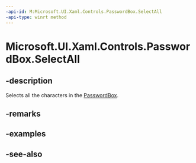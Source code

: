 ```yaml
---
-api-id: M:Microsoft.UI.Xaml.Controls.PasswordBox.SelectAll
-api-type: winrt method
---
```


<!-- Method syntax
public void SelectAll()
-->

# Microsoft.UI.Xaml.Controls.PasswordBox.SelectAll

## -description
Selects all the characters in the [PasswordBox](passwordbox.md).

## -remarks

## -examples

## -see-also
